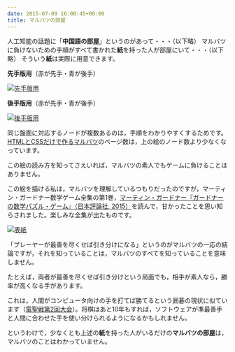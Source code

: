 ```yaml
---
date: 2015-07-09 16:00:45+00:00
title: マルバツの部屋
---
```


人工知能の話題に「**中国語の部屋**」というのがあって・・・（以下略） マルバツに負けないための手順がすべて書かれた**紙**を持った人が部屋にいて・・・（以下略） そういう**紙**は実際に用意できます。

**先手版用**（赤が先手・青が後手）

[![先手版用](/tictactoe/graph/firstmove.png)](/tictactoe/graph/firstmove.pdf)

**後手版用**（赤が先手・青が後手）

[![後手版用](/tictactoe/graph/secondmove.png)](/tictactoe/graph/firstmove.pdf)

同じ盤面に対応するノードが複数あるのは，手順をわかりやすくするためです。[HTMLとCSSだけで作るマルバツ](/2015/05/01/static-tictactoe/)のページ数は，上の絵のノード数より少なくなっています。

この絵の読み方を知ってさえいれば，マルバツの素人でもゲームに負けることはありません。

この絵を描ける私は，マルバツを理解しているつもりだったのですが，マーティン・ガードナー数学ゲーム全集の第1巻，[マーティン・ガードナー『ガードナーの数学パズル・ゲーム』（日本評論社, 2015）](https://www.amazon.co.jp/dp/4535604215/)を読んで，甘かったことを思い知らされました。楽しみな全集が出たものです。

[![表紙](https://images-fe.ssl-images-amazon.com/images/P/4535604215.09.jpg)](https://www.amazon.co.jp/dp/4535604215/)

「プレーヤーが最善を尽くせば引き分けになる」というのがマルバツの一応の結論ですが，それを知っていることは，マルバツのすべてを知っていることを意味しません。

たとえば，両者が最善を尽くせば引き分けという局面でも，相手が素人なら，勝率が高くなる手があります。

これは，人間がコンピュータ向けの手を打てば勝てるという囲碁の現状に似ています（[電聖戦第2回大会](https://ja.wikipedia.org/wiki/%E9%9B%BB%E8%81%96%E6%88%A6#%E7%AC%AC2%E5%9B%9E%E5%A4%A7%E4%BC%9A)）。将棋はあと10年もすれば，ソフトウェアが準最善手と人間に合わせた手を使い分けられるようになるかもしれません。

というわけで，少なくとも上述の**紙**を持った人がいるだけの**マルバツの部屋**は，マルバツのことはわかっていません。
